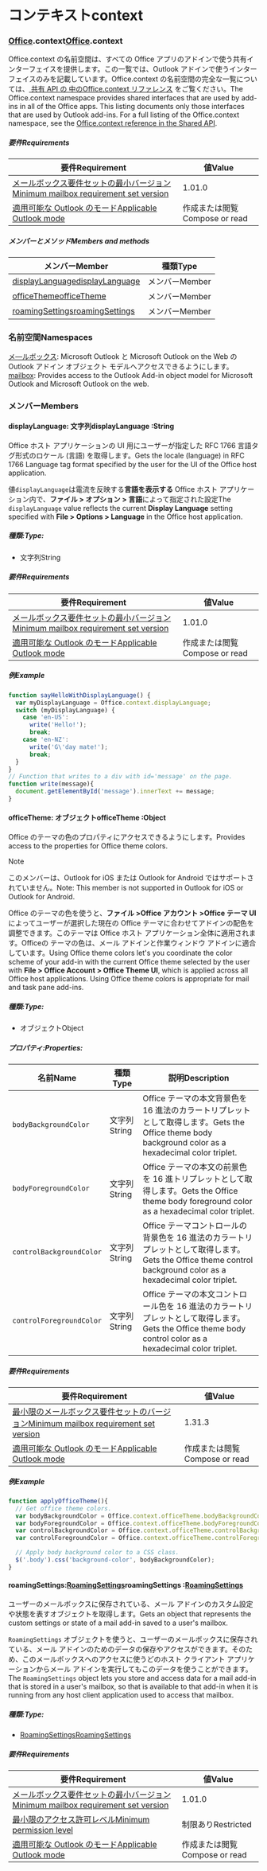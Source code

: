 
# <a name="context"></a><span data-ttu-id="9b16e-101">コンテキスト</span><span class="sxs-lookup"><span data-stu-id="9b16e-101">context</span></span>

### <a name="officeofficemdcontext"></a><span data-ttu-id="9b16e-102">[Office](Office.md).context</span><span class="sxs-lookup"><span data-stu-id="9b16e-102">[Office](Office.md).context</span></span>

<span data-ttu-id="9b16e-p101">Office.context の名前空間は、すべての Office アプリのアドインで使う共有インターフェイスを提供します。この一覧では、Outlook アドインで使うインターフェイスのみを記載しています。Office.context の名前空間の完全な一覧については、[ 共有 API の 中のOffice.context リファレンス](/javascript/api/office/office.context) をご覧ください。</span><span class="sxs-lookup"><span data-stu-id="9b16e-p101">The Office.context namespace provides shared interfaces that are used by add-ins in all of the Office apps. This listing documents only those interfaces that are used by Outlook add-ins. For a full listing of the Office.context namespace, see the [Office.context reference in the Shared API](/javascript/api/office/office.context).</span></span>

##### <a name="requirements"></a><span data-ttu-id="9b16e-105">要件</span><span class="sxs-lookup"><span data-stu-id="9b16e-105">Requirements</span></span>

|<span data-ttu-id="9b16e-106">要件</span><span class="sxs-lookup"><span data-stu-id="9b16e-106">Requirement</span></span>| <span data-ttu-id="9b16e-107">値</span><span class="sxs-lookup"><span data-stu-id="9b16e-107">Value</span></span>|
|---|---|
|[<span data-ttu-id="9b16e-108">メールボックス要件セットの最小バージョン</span><span class="sxs-lookup"><span data-stu-id="9b16e-108">Minimum mailbox requirement set version</span></span>](/office/dev/add-ins/reference/requirement-sets/outlook-api-requirement-sets)| <span data-ttu-id="9b16e-109">1.0</span><span class="sxs-lookup"><span data-stu-id="9b16e-109">1.0</span></span>|
|[<span data-ttu-id="9b16e-110">適用可能な Outlook のモード</span><span class="sxs-lookup"><span data-stu-id="9b16e-110">Applicable Outlook mode</span></span>](https://docs.microsoft.com/outlook/add-ins/#extension-points)| <span data-ttu-id="9b16e-111">作成または閲覧</span><span class="sxs-lookup"><span data-stu-id="9b16e-111">Compose or read</span></span>|

##### <a name="members-and-methods"></a><span data-ttu-id="9b16e-112">メンバーとメソッド</span><span class="sxs-lookup"><span data-stu-id="9b16e-112">Members and methods</span></span>

| <span data-ttu-id="9b16e-113">メンバー</span><span class="sxs-lookup"><span data-stu-id="9b16e-113">Member</span></span> | <span data-ttu-id="9b16e-114">種類</span><span class="sxs-lookup"><span data-stu-id="9b16e-114">Type</span></span> |
|--------|------|
| [<span data-ttu-id="9b16e-115">displayLanguage</span><span class="sxs-lookup"><span data-stu-id="9b16e-115">displayLanguage</span></span>](#displaylanguage-string) | <span data-ttu-id="9b16e-116">メンバー</span><span class="sxs-lookup"><span data-stu-id="9b16e-116">Member</span></span> |
| [<span data-ttu-id="9b16e-117">officeTheme</span><span class="sxs-lookup"><span data-stu-id="9b16e-117">officeTheme</span></span>](#officetheme-object) | <span data-ttu-id="9b16e-118">メンバー</span><span class="sxs-lookup"><span data-stu-id="9b16e-118">Member</span></span> |
| [<span data-ttu-id="9b16e-119">roamingSettings</span><span class="sxs-lookup"><span data-stu-id="9b16e-119">roamingSettings</span></span>](#roamingsettings-roamingsettingsjavascriptapioutlook16officeroamingsettings) | <span data-ttu-id="9b16e-120">メンバー</span><span class="sxs-lookup"><span data-stu-id="9b16e-120">Member</span></span> |

### <a name="namespaces"></a><span data-ttu-id="9b16e-121">名前空間</span><span class="sxs-lookup"><span data-stu-id="9b16e-121">Namespaces</span></span>

<span data-ttu-id="9b16e-122">[メ―ルボックス](office.context.mailbox.md): Microsoft Outlook と Microsoft Outlook on the Web の Outlook アドイン オブジェクト モデルへアクセスできるようにします。</span><span class="sxs-lookup"><span data-stu-id="9b16e-122">[mailbox](office.context.mailbox.md): Provides access to the Outlook Add-in object model for Microsoft Outlook and Microsoft Outlook on the web.</span></span>

### <a name="members"></a><span data-ttu-id="9b16e-123">メンバー</span><span class="sxs-lookup"><span data-stu-id="9b16e-123">Members</span></span>

####  <a name="displaylanguage-string"></a><span data-ttu-id="9b16e-124">displayLanguage: 文字列</span><span class="sxs-lookup"><span data-stu-id="9b16e-124">displayLanguage :String</span></span>

<span data-ttu-id="9b16e-125">Office ホスト アプリケーションの UI 用にユーザーが指定した RFC 1766 言語タグ形式のロケール (言語) を取得します。</span><span class="sxs-lookup"><span data-stu-id="9b16e-125">Gets the locale (language) in RFC 1766 Language tag format specified by the user for the UI of the Office host application.</span></span>

<span data-ttu-id="9b16e-126">値`displayLanguage`は電流を反映する**言語を表示する** Office ホスト アプリケーション内で、**ファイル > オプション > 言語**によって指定された設定</span><span class="sxs-lookup"><span data-stu-id="9b16e-126">The `displayLanguage` value reflects the current **Display Language** setting specified with **File > Options > Language** in the Office host application.</span></span>

##### <a name="type"></a><span data-ttu-id="9b16e-127">種類:</span><span class="sxs-lookup"><span data-stu-id="9b16e-127">Type:</span></span>

*   <span data-ttu-id="9b16e-128">文字列</span><span class="sxs-lookup"><span data-stu-id="9b16e-128">String</span></span>

##### <a name="requirements"></a><span data-ttu-id="9b16e-129">要件</span><span class="sxs-lookup"><span data-stu-id="9b16e-129">Requirements</span></span>

|<span data-ttu-id="9b16e-130">要件</span><span class="sxs-lookup"><span data-stu-id="9b16e-130">Requirement</span></span>| <span data-ttu-id="9b16e-131">値</span><span class="sxs-lookup"><span data-stu-id="9b16e-131">Value</span></span>|
|---|---|
|[<span data-ttu-id="9b16e-132">メールボックス要件セットの最小バージョン</span><span class="sxs-lookup"><span data-stu-id="9b16e-132">Minimum mailbox requirement set version</span></span>](/office/dev/add-ins/reference/requirement-sets/outlook-api-requirement-sets)| <span data-ttu-id="9b16e-133">1.0</span><span class="sxs-lookup"><span data-stu-id="9b16e-133">1.0</span></span>|
|[<span data-ttu-id="9b16e-134">適用可能な Outlook のモード</span><span class="sxs-lookup"><span data-stu-id="9b16e-134">Applicable Outlook mode</span></span>](https://docs.microsoft.com/outlook/add-ins/#extension-points)| <span data-ttu-id="9b16e-135">作成または閲覧</span><span class="sxs-lookup"><span data-stu-id="9b16e-135">Compose or read</span></span>|

##### <a name="example"></a><span data-ttu-id="9b16e-136">例</span><span class="sxs-lookup"><span data-stu-id="9b16e-136">Example</span></span>

```js
function sayHelloWithDisplayLanguage() {
  var myDisplayLanguage = Office.context.displayLanguage;
  switch (myDisplayLanguage) {
    case 'en-US':
      write('Hello!');
      break;
    case 'en-NZ':
      write('G\'day mate!');
      break;
  }
}
// Function that writes to a div with id='message' on the page.
function write(message){
  document.getElementById('message').innerText += message;
}
```

####  <a name="officetheme-object"></a><span data-ttu-id="9b16e-137">officeTheme: オブジェクト</span><span class="sxs-lookup"><span data-stu-id="9b16e-137">officeTheme :Object</span></span>

<span data-ttu-id="9b16e-138">Office のテーマの色のプロパティにアクセスできるようにします。</span><span class="sxs-lookup"><span data-stu-id="9b16e-138">Provides access to the properties for Office theme colors.</span></span>

> [!NOTE]
> <span data-ttu-id="9b16e-139">このメンバーは、Outlook for iOS または Outlook for Android ではサポートされていません。</span><span class="sxs-lookup"><span data-stu-id="9b16e-139">Note: This member is not supported in Outlook for iOS or Outlook for Android.</span></span>

<span data-ttu-id="9b16e-p102">Office のテーマの色を使うと、**ファイル >Office アカウント >Office テーマ UI**によってユーザーが選択した現在の Office テーマに合わせてアドインの配色を調整できます。このテーマは Office ホスト アプリケーション全体に適用されます。Officeの テーマの色は、メール アドインと作業ウィンドウ アドインに適合しています。</span><span class="sxs-lookup"><span data-stu-id="9b16e-p102">Using Office theme colors let's you coordinate the color scheme of your add-in with the current Office theme selected by the user with **File > Office Account > Office Theme UI**, which is applied across all Office host applications. Using Office theme colors is appropriate for mail and task pane add-ins.</span></span>

##### <a name="type"></a><span data-ttu-id="9b16e-142">種類:</span><span class="sxs-lookup"><span data-stu-id="9b16e-142">Type:</span></span>

*   <span data-ttu-id="9b16e-143">オブジェクト</span><span class="sxs-lookup"><span data-stu-id="9b16e-143">Object</span></span>

##### <a name="properties"></a><span data-ttu-id="9b16e-144">プロパティ:</span><span class="sxs-lookup"><span data-stu-id="9b16e-144">Properties:</span></span>

|<span data-ttu-id="9b16e-145">名前</span><span class="sxs-lookup"><span data-stu-id="9b16e-145">Name</span></span>| <span data-ttu-id="9b16e-146">種類</span><span class="sxs-lookup"><span data-stu-id="9b16e-146">Type</span></span>| <span data-ttu-id="9b16e-147">説明</span><span class="sxs-lookup"><span data-stu-id="9b16e-147">Description</span></span>|
|---|---|---|
|`bodyBackgroundColor`| <span data-ttu-id="9b16e-148">文字列</span><span class="sxs-lookup"><span data-stu-id="9b16e-148">String</span></span>|<span data-ttu-id="9b16e-149">Office テーマの本文背景色を 16 進法のカラートリプレットとして取得します。</span><span class="sxs-lookup"><span data-stu-id="9b16e-149">Gets the Office theme body background color as a hexadecimal color triplet.</span></span>|
|`bodyForegroundColor`| <span data-ttu-id="9b16e-150">文字列</span><span class="sxs-lookup"><span data-stu-id="9b16e-150">String</span></span>|<span data-ttu-id="9b16e-151">Office テーマの本文の前景色を 16 進トリプレットとして取得します。</span><span class="sxs-lookup"><span data-stu-id="9b16e-151">Gets the Office theme body foreground color as a hexadecimal color triplet.</span></span>|
|`controlBackgroundColor`| <span data-ttu-id="9b16e-152">文字列</span><span class="sxs-lookup"><span data-stu-id="9b16e-152">String</span></span>|<span data-ttu-id="9b16e-153">Office テーマコントロールの背景色を 16 進法のカラートリプレットとして取得します。</span><span class="sxs-lookup"><span data-stu-id="9b16e-153">Gets the Office theme control background color as a hexadecimal color triplet.</span></span>|
|`controlForegroundColor`| <span data-ttu-id="9b16e-154">文字列</span><span class="sxs-lookup"><span data-stu-id="9b16e-154">String</span></span>|<span data-ttu-id="9b16e-155">Office テーマの本文コントロール色を 16 進法のカラートリプレットとして取得します。</span><span class="sxs-lookup"><span data-stu-id="9b16e-155">Gets the Office theme body control color as a hexadecimal color triplet.</span></span>|

##### <a name="requirements"></a><span data-ttu-id="9b16e-156">要件</span><span class="sxs-lookup"><span data-stu-id="9b16e-156">Requirements</span></span>

|<span data-ttu-id="9b16e-157">要件</span><span class="sxs-lookup"><span data-stu-id="9b16e-157">Requirement</span></span>| <span data-ttu-id="9b16e-158">値</span><span class="sxs-lookup"><span data-stu-id="9b16e-158">Value</span></span>|
|---|---|
|[<span data-ttu-id="9b16e-159">最小限のメールボックス要件セットのバージョン</span><span class="sxs-lookup"><span data-stu-id="9b16e-159">Minimum mailbox requirement set version</span></span>](/office/dev/add-ins/reference/requirement-sets/outlook-api-requirement-sets)| <span data-ttu-id="9b16e-160">1.3</span><span class="sxs-lookup"><span data-stu-id="9b16e-160">1.3</span></span>|
|[<span data-ttu-id="9b16e-161">適用可能な Outlook のモード</span><span class="sxs-lookup"><span data-stu-id="9b16e-161">Applicable Outlook mode</span></span>](https://docs.microsoft.com/outlook/add-ins/#extension-points)| <span data-ttu-id="9b16e-162">作成または閲覧</span><span class="sxs-lookup"><span data-stu-id="9b16e-162">Compose or read</span></span>|

##### <a name="example"></a><span data-ttu-id="9b16e-163">例</span><span class="sxs-lookup"><span data-stu-id="9b16e-163">Example</span></span>

```js
function applyOfficeTheme(){
  // Get office theme colors.
  var bodyBackgroundColor = Office.context.officeTheme.bodyBackgroundColor;
  var bodyForegroundColor = Office.context.officeTheme.bodyForegroundColor;
  var controlBackgroundColor = Office.context.officeTheme.controlBackgroundColor
  var controlForegroundColor = Office.context.officeTheme.controlForegroundColor;

  // Apply body background color to a CSS class.
  $('.body').css('background-color', bodyBackgroundColor);
}
```

####  <a name="roamingsettings-roamingsettingsjavascriptapioutlook16officeroamingsettings"></a><span data-ttu-id="9b16e-164">roamingSettings:[RoamingSettings](/javascript/api/outlook_1_6/office.RoamingSettings)</span><span class="sxs-lookup"><span data-stu-id="9b16e-164">roamingSettings :[RoamingSettings](/javascript/api/outlook_1_6/office.RoamingSettings)</span></span>

<span data-ttu-id="9b16e-165">ユーザーのメールボックスに保存されている、メール アドインのカスタム設定や状態を表すオブジェクトを取得します。</span><span class="sxs-lookup"><span data-stu-id="9b16e-165">Gets an object that represents the custom settings or state of a mail add-in saved to a user's mailbox.</span></span>

<span data-ttu-id="9b16e-166">`RoamingSettings` オブジェクトを使うと、ユーザーのメールボックスに保存されている、メール アドインのためのデータの保存やアクセスができます。そのため、このメールボックスへのアクセスに使うどのホスト クライアント アプリケーションからメール アドインを実行してもこのデータを使うことができます。</span><span class="sxs-lookup"><span data-stu-id="9b16e-166">The `RoamingSettings` object lets you store and access data for a mail add-in that is stored in a user's mailbox, so that is available to that add-in when it is running from any host client application used to access that mailbox.</span></span>

##### <a name="type"></a><span data-ttu-id="9b16e-167">種類:</span><span class="sxs-lookup"><span data-stu-id="9b16e-167">Type:</span></span>

*   [<span data-ttu-id="9b16e-168">RoamingSettings</span><span class="sxs-lookup"><span data-stu-id="9b16e-168">RoamingSettings</span></span>](/javascript/api/outlook_1_6/office.RoamingSettings)

##### <a name="requirements"></a><span data-ttu-id="9b16e-169">要件</span><span class="sxs-lookup"><span data-stu-id="9b16e-169">Requirements</span></span>

|<span data-ttu-id="9b16e-170">要件</span><span class="sxs-lookup"><span data-stu-id="9b16e-170">Requirement</span></span>| <span data-ttu-id="9b16e-171">値</span><span class="sxs-lookup"><span data-stu-id="9b16e-171">Value</span></span>|
|---|---|
|[<span data-ttu-id="9b16e-172">メールボックス要件セットの最小バージョン</span><span class="sxs-lookup"><span data-stu-id="9b16e-172">Minimum mailbox requirement set version</span></span>](/office/dev/add-ins/reference/requirement-sets/outlook-api-requirement-sets)| <span data-ttu-id="9b16e-173">1.0</span><span class="sxs-lookup"><span data-stu-id="9b16e-173">1.0</span></span>|
|[<span data-ttu-id="9b16e-174">最小限のアクセス許可レベル</span><span class="sxs-lookup"><span data-stu-id="9b16e-174">Minimum permission level</span></span>](https://docs.microsoft.com/outlook/add-ins/understanding-outlook-add-in-permissions)| <span data-ttu-id="9b16e-175">制限あり</span><span class="sxs-lookup"><span data-stu-id="9b16e-175">Restricted</span></span>|
|[<span data-ttu-id="9b16e-176">適用可能な Outlook のモード</span><span class="sxs-lookup"><span data-stu-id="9b16e-176">Applicable Outlook mode</span></span>](https://docs.microsoft.com/outlook/add-ins/#extension-points)| <span data-ttu-id="9b16e-177">作成または閲覧</span><span class="sxs-lookup"><span data-stu-id="9b16e-177">Compose or read</span></span>|